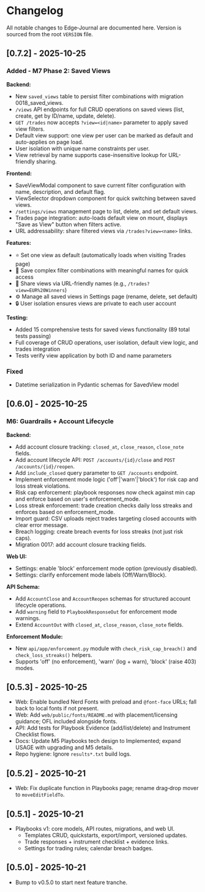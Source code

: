 # Changelog

All notable changes to Edge‑Journal are documented here. Version is sourced from the root `VERSION` file.

## [0.7.2] - 2025-10-25

### Added - M7 Phase 2: Saved Views

**Backend:**
- New `saved_views` table to persist filter combinations with migration 0018_saved_views.
- `/views` API endpoints for full CRUD operations on saved views (list, create, get by ID/name, update, delete).
- `GET /trades` now accepts `?view=<id|name>` parameter to apply saved view filters.
- Default view support: one view per user can be marked as default and auto-applies on page load.
- User isolation with unique name constraints per user.
- View retrieval by name supports case-insensitive lookup for URL-friendly sharing.

**Frontend:**
- SaveViewModal component to save current filter configuration with name, description, and default flag.
- ViewSelector dropdown component for quick switching between saved views.
- `/settings/views` management page to list, delete, and set default views.
- Trades page integration: auto-loads default view on mount, displays "Save as View" button when filters active.
- URL addressability: share filtered views via `/trades?view=<name>` links.

**Features:**
- ⭐ Set one view as default (automatically loads when visiting Trades page)
- 💾 Save complex filter combinations with meaningful names for quick access
- 🔗 Share views via URL-friendly names (e.g., `/trades?view=EUR%20Winners`)
- ⚙️ Manage all saved views in Settings page (rename, delete, set default)
- 🔒 User isolation ensures views are private to each user account

**Testing:**
- Added 15 comprehensive tests for saved views functionality (89 total tests passing)
- Full coverage of CRUD operations, user isolation, default view logic, and trades integration
- Tests verify view application by both ID and name parameters

### Fixed
- Datetime serialization in Pydantic schemas for SavedView model

## [0.6.0] - 2025-10-25
### M6: Guardrails + Account Lifecycle
**Backend:**
- Add account closure tracking: `closed_at`, `close_reason`, `close_note` fields.
- Add account lifecycle API: `POST /accounts/{id}/close` and `POST /accounts/{id}/reopen`.
- Add `include_closed` query parameter to `GET /accounts` endpoint.
- Implement enforcement mode logic ('off'|'warn'|'block') for risk cap and loss streak violations.
- Risk cap enforcement: playbook responses now check against min cap and enforce based on user's enforcement_mode.
- Loss streak enforcement: trade creation checks daily loss streaks and enforces based on enforcement_mode.
- Import guard: CSV uploads reject trades targeting closed accounts with clear error message.
- Breach logging: create breach events for loss streaks (not just risk caps).
- Migration 0017: add account closure tracking fields.

**Web UI:**
- Settings: enable 'block' enforcement mode option (previously disabled).
- Settings: clarify enforcement mode labels (Off/Warn/Block).

**API Schema:**
- Add `AccountClose` and `AccountReopen` schemas for structured account lifecycle operations.
- Add `warning` field to `PlaybookResponseOut` for enforcement mode warnings.
- Extend `AccountOut` with `closed_at`, `close_reason`, `close_note` fields.

**Enforcement Module:**
- New `api/app/enforcement.py` module with `check_risk_cap_breach()` and `check_loss_streaks()` helpers.
- Supports 'off' (no enforcement), 'warn' (log + warn), 'block' (raise 403) modes.

## [0.5.3] - 2025-10-25
- Web: Enable bundled Nerd Fonts with preload and `@font-face` URLs; fall back to local fonts if not present.
- Web: Add `web/public/fonts/README.md` with placement/licensing guidance; OFL included alongside fonts.
- API: Add tests for Playbook Evidence (add/list/delete) and Instrument Checklist flows.
- Docs: Update M5 Playbooks tech design to Implemented; expand USAGE with upgrading and M5 details.
- Repo hygiene: Ignore `results*.txt` build logs.

## [0.5.2] - 2025-10-21
- Web: Fix duplicate function in Playbooks page; rename drag‑drop mover to `moveEditFieldTo`.

## [0.5.1] - 2025-10-21
- Playbooks v1: core models, API routes, migrations, and web UI.
  - Templates CRUD, quickstarts, export/import, versioned updates.
  - Trade responses + instrument checklist + evidence links.
  - Settings for trading rules; calendar breach badges.

## [0.5.0] - 2025-10-21
- Bump to v0.5.0 to start next feature tranche.

